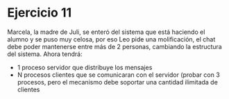 # Ejercicio 11

Marcela, la madre de Juli,  se enteró del sistema que está haciendo el alumno y se puso muy celosa, por eso Leo pide una molificación, el chat debe poder mantenerse entre más de 2 personas, cambiando la estructura del sistema. Ahora tendrá:
- 1 proceso servidor que distribuye los mensajes
- N procesos clientes que se comunicaran con el servidor (probar con 3 procesos, pero el mecanismo debe soportar una cantidad ilimitada de clientes
